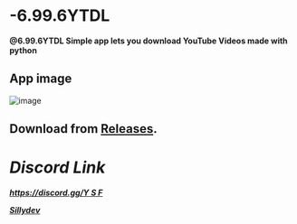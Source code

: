 # -6.99.6YTDL
**@6.99.6YTDL Simple app lets you download YouTube Videos made with python** 

## App image

![image](https://github.com/VIP-MrSlack/-6.99.6YTDL/assets/147459280/b639b141-b0fb-4070-a85e-4b51c757a155)

## **Download from [Releases](https://github.com/VIP-MrSlack/-6.99.6YTDL/releases).**

# _Discord Link_

**_[https://discord.gg/Y S F](https://discord.gg/Bjv6wRNPuu)_**


**_[Sillydev](https://discord.gg/silly-development-921530640510382100)_**
